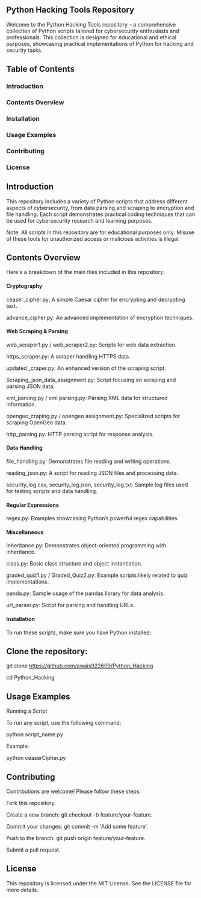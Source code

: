 ## Python Hacking Tools Repository

Welcome to the Python Hacking Tools repository – a comprehensive collection of Python scripts tailored for cybersecurity enthusiasts and professionals. This collection is designed for educational and ethical purposes, showcasing practical implementations of Python for hacking and security tasks.

## Table of Contents

### Introduction

### Contents Overview

### Installation

### Usage Examples

### Contributing

### License

## Introduction

This repository includes a variety of Python scripts that address different aspects of cybersecurity, from data parsing and scraping to encryption and file handling. Each script demonstrates practical coding techniques that can be used for cybersecurity research and learning purposes.

Note: All scripts in this repository are for educational purposes only. Misuse of these tools for unauthorized access or malicious activities is illegal.

## Contents Overview

Here's a breakdown of the main files included in this repository:

#### Cryptography

ceaser_cipher.py: A simple Caesar cipher for encrypting and decrypting text.

advance_cipher.py: An advanced implementation of encryption techniques.

#### Web Scraping & Parsing

web_scraper1.py / web_scraper2.py: Scripts for web data extraction.

https_scraper.py: A scraper handling HTTPS data.

updated _craper.py: An enhanced version of the scraping script.

Scraping_json_data_assignment.py: Script focusing on scraping and parsing JSON data.

xml_parsing.py / xml parsing.py: Parsing XML data for structured information.

opengeo_craping.py / opengeo assignment.py: Specialized scripts for scraping OpenGeo data.

http_parsing.py: HTTP parsing script for response analysis.

#### Data Handling

file_handling.py: Demonstrates file reading and writing operations.

reading_json.py: A script for reading JSON files and processing data.

security_log.csv, security_log.json, security_log.txt: Sample log files used for testing scripts and data handling.

#### Regular Expressions

regex.py: Examples showcasing Python’s powerful regex capabilities.

#### Miscellaneous

Inheritance.py: Demonstrates object-oriented programming with inheritance.

class.py: Basic class structure and object instantiation.

graded_quiz1.py / Graded_Quiz2.py: Example scripts likely related to quiz implementations.

panda.py: Sample usage of the pandas library for data analysis.

url_parser.py: Script for parsing and handling URLs.

#### Installation

To run these scripts, make sure you have Python installed:

## Clone the repository:

git clone https://github.com/awais922609/Python_Hacking

cd Python_Hacking

## Usage Examples

Running a Script

To run any script, use the following command:

python script_name.py

Example:

python ceaserCipher.py

## Contributing

Contributions are welcome! Please follow these steps:

Fork this repository.

Create a new branch: git checkout -b feature/your-feature.

Commit your changes: git commit -m 'Add some feature'.

Push to the branch: git push origin feature/your-feature.

Submit a pull request.

## License

This repository is licensed under the MIT License. See the LICENSE file for more details.
